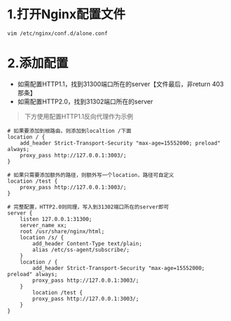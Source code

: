 # 1.打开Nginx配置文件

```
vim /etc/nginx/conf.d/alone.conf
```

# 2.添加配置

- 如需配置HTTP1.1，找到31300端口所在的server【文件最后，非return 403那条】
- 如需配置HTTP2.0，找到31302端口所在的server

> 下方使用配置HTTP1.1反向代理作为示例

```
# 如果要添加到根路由，则添加到localtion /下面
location / {
	add_header Strict-Transport-Security "max-age=15552000; preload" always;
	proxy_pass http://127.0.0.1:3003/;
}

# 如果只需要添加额外的路径，则额外写一个location，路径可自定义
location /test {
	proxy_pass http://127.0.0.1:3003/;
}

# 完整配置，HTTP2.0则同理，写入到31302端口所在的server即可
server {
	listen 127.0.0.1:31300;
	server_name xx;
	root /usr/share/nginx/html;
	location /s/ {
		add_header Content-Type text/plain;
		alias /etc/ss-agent/subscribe/;
	}
	location / {
		add_header Strict-Transport-Security "max-age=15552000; preload" always;
		proxy_pass http://127.0.0.1:3003/;
	}
    	location /test {
		proxy_pass http://127.0.0.1:3003/;
	}
}
```
